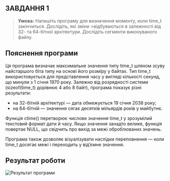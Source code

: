 ## ЗАВДАННЯ 1

> **Умова:**
>Напишіть програму для визначення моменту, коли time_t закінчиться. Дослідіть, які зміни >відбуваються в залежності від 32- та 64-бітної архітектури. Дослідіть сегменти виконуваного файлу.

## **Пояснення програми**
Ця програма визначає максимальне значення типу time_t шляхом зсуву найстаршого біта типу на основі його розміру у байтах. Тип time_t використовується для представлення часу у вигляді кількості секунд, що минули з 1 січня 1970 року. Залежно від розрядності системи (sizeof(time_t) дорівнює 4 або 8 байт), програма показує різні результати:
- на 32-бітній архітектурі — дата обмежується 19 січня 2038 року;
- на 64-бітній — значення сягає десятків мільярдів років у майбутнє.

Функція ctime() перетворює числове значення time_t у зрозумілий текстовий формат дати й часу. Якщо значення занадто велике, функція повертає NULL, що свідчить про вихід за межі оброблюваних значень.

Програма також дозволяє візуалізувати наслідки переповнення — коли time_t досягає межі і переходить у від’ємне значення.

## **Результат роботи**
![Результат програми](images/Результат1t.png)

